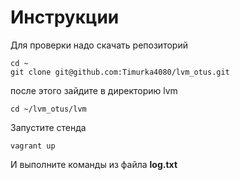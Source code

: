 # Инструкции
Для проверки надо скачать репозиторий 

	cd ~
    git clone git@github.com:Timurka4080/lvm_otus.git
	
после этого зайдите в директорию lvm

	cd ~/lvm_otus/lvm
	
Запустите стенда

	vagrant up		

И выполните команды из файла **log.txt**
